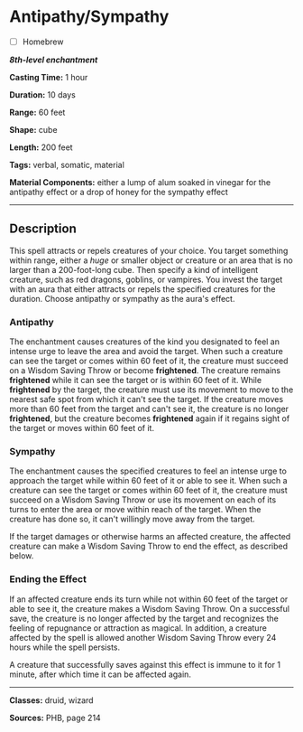 # Antipathy/Sympathy

- [ ] Homebrew

***8th-level enchantment***

**Casting Time:** 1 hour

**Duration:** 10 days

**Range:** 60 feet

**Shape:** cube

**Length:** 200 feet

**Tags:** verbal, somatic, material

**Material Components:** either a lump of alum soaked in vinegar for the antipathy effect or a drop of honey for the sympathy effect

---

## Description
This spell attracts or repels creatures of your choice.
You target something within range, either a *huge* or smaller object or creature or an area that is no larger than a 200-foot-long cube.
Then specify a kind of intelligent creature, such as red dragons, goblins, or vampires.
You invest the target with an aura that either attracts or repels the specified creatures for the duration.
Choose antipathy or sympathy as the aura's effect.

### Antipathy
The enchantment causes creatures of the kind you designated to feel an intense urge to leave the area and avoid the target.
When such a creature can see the target or comes within 60 feet of it, the creature must succeed on a Wisdom Saving Throw or become **frightened**.
The creature remains **frightened** while it can see the target or is within 60 feet of it.
While **frightened** by the target, the creature must use its movement to move to the nearest safe spot from which it can't see the target.
If the creature moves more than 60 feet from the target and can't see it, the creature is no longer **frightened**, but the creature becomes **frightened** again if it regains sight of the target or moves within 60 feet of it.

### Sympathy
The enchantment causes the specified creatures to feel an intense urge to approach the target while within 60 feet of it or able to see it.
When such a creature can see the target or comes within 60 feet of it, the creature must succeed on a Wisdom Saving Throw or use its movement on each of its turns to enter the area or move within reach of the target.
When the creature has done so, it can't willingly move away from the target.

If the target damages or otherwise harms an affected creature, the affected creature can make a Wisdom Saving Throw to end the effect, as described below.

### Ending the Effect
If an affected creature ends its turn while not within 60 feet of the target or able to see it, the creature makes a Wisdom Saving Throw.
On a successful save, the creature is no longer affected by the target and recognizes the feeling of repugnance or attraction as magical.
In addition, a creature affected by the spell is allowed another Wisdom Saving Throw every 24 hours while the spell persists.

A creature that successfully saves against this effect is immune to it for 1 minute, after which time it can be affected again.

---

**Classes:** druid, wizard

**Sources:** PHB, page 214
